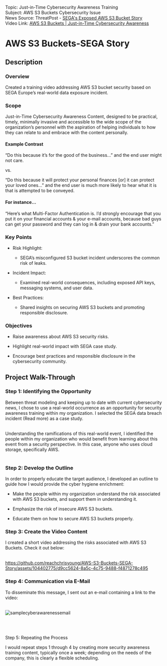 Topic: Just-in-Time Cybersecurity Awareness Training <br />
Subject: AWS S3 Buckets Cybersecurity Issue <br />
News Source: ThreatPost - [SEGA's Exposed AWS S3 Bucket Story](https://threatpost.com/sega-security-aws-s3-exposed-steam/177352/) <br />
Video Link: [AWS S3 Buckets | Just-in-Time Cybersecurity Awareness](https://youtu.be/nv1elFroqCo?si=pWaksUeisJi4yF_p)

# AWS S3 Buckets-SEGA Story

<h2>Description</h2>

<h3>Overview</h3>

Created a training video addressing AWS S3 bucket security based on SEGA Europe’s real-world data exposure incident.

<h3>Scope</h3>

Just-in-Time Cybersecurity Awareness Content, designed to be practical, timely, minimally invasive and accessible to the wide scope of the organization’s personnel with the aspiration of helping individuals to how they can relate to and embrace with the content personally.

<h4>Example Contrast</h4>

“Do this because it’s for the good of the business…” and the end user might not care.

vs.

“Do this because it will protect your personal finances [or] it can protect your loved ones…” and the end user is much more likely to hear what it is that is attempted to be conveyed.

<h4>For instance…</h4>

“Here’s what Multi-Factor Authentication is.  I’d strongly encourage that you put it on your financial accounts & your e-mail accounts, because bad guys can get your password and they can log in & drain your bank accounts.”

<h3>Key Points</h3>

+ Risk Highlight:

  + SEGA’s misconfigured S3 bucket incident underscores the common risk of leaks.

+ Incident Impact:

  + Examined real-world consequences, including exposed API keys, messaging systems, and user data.

+ Best Practices: 

  + Shared insights on securing AWS S3 buckets and promoting responsible disclosure.

<h3>Objectives</h3>

+ Raise awareness about AWS S3 security risks.

+ Highlight real-world impact with SEGA case study.

+ Encourage best practices and responsible disclosure in the cybersecurity community.

<h2>Project Walk-Through</h2>

<h3>Step 1: Identifying the Opportunity</h3>

Between threat modeling and keeping up to date with current cybersecurity news, I chose to use a real-world occurrence as an opportunity for security awareness training within my organization.  I selected the SEGA data breach incident (Read more) as a case study.<br />
<br />

Understanding the ramifications of this real-world event, I identified the people within my organization who would benefit from learning about this event from a security perspective.  In this case, anyone who uses cloud storage, specifically AWS.<br />
<br />

<h3>Step 2: Develop the Outline</h3>

In order to properly educate the target audience, I developed an outline to guide how I would provide the cyber hygiene enrichment:

+ Make the people within my organization understand the risk associated with AWS S3 buckets, and support them in understanding it.

+ Emphasize the risk of insecure AWS S3 buckets.

+ Educate them on how to secure AWS S3 buckets properly.

<h3>Step 3: Create the Video Content</h3>

I created a short video addressing the risks associated with AWS S3 Buckets.  Check it out below:<br />
<br />

https://github.com/reachchrisyoung/AWS-S3-Buckets-SEGA-Story/assets/104402775/d9cc5624-8a5c-4c75-9488-f4871278c495

<h3>Step 4: Communication via E-Mail</h3>

To disseminate this message, I sent out an e-mail containing a link to the video:<br />
<br />

![samplecyberawarenessemail](https://github.com/reachchrisyoung/AWS-S3-Buckets-SEGA-Story/assets/104402775/414b7648-02bd-4975-a56e-38197b4ff75f)

<br />
<br />

Step 5: Repeating the Process

I would repeat steps 1 through 4 by creating more security awareness training content, typically once a week; depending on the needs of the company, this is clearly a flexible scheduling.

